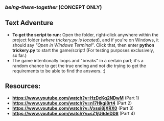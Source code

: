 ### _being-there-together_ (CONCEPT ONLY)
## Text Adventure
- **To get the script to run:** Open the folder, right-click anywhere within the project folder (*where trickery.py is located*), and if you're on Windows, it should say *"Open in Windows Terminal"*. Click that, then enter **python trickery.py** to start the game/script! (For testing purposes exclusively, so far.)
- The game intentionally loops and "breaks" in a certain part; it's a random chance to get the true ending and not die trying to get the requirements to be able to find the answers. :)

## Resources:
- **https://www.youtube.com/watch?v=HzDcKq2NDwM** (Part 1)
- **https://www.youtube.com/watch?v=n17Hkgi8rt4** (Part 2)
- **https://www.youtube.com/watch?v=Vxssi8jXRX0** (Part 3)
- **https://www.youtube.com/watch?v=sZ1jU6deDD8** (Part 4)